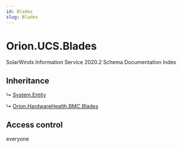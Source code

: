 ```yaml
---
id: Blades
slug: Blades
---
```


# Orion.UCS.Blades

SolarWinds Information Service 2020.2 Schema Documentation Index

## Inheritance

↳ [System.Entity](./../System/Entity)

↳ [Orion.HardwareHealth.BMC.Blades](./../Orion.HardwareHealth.BMC/Blades)

## Access control

everyone

